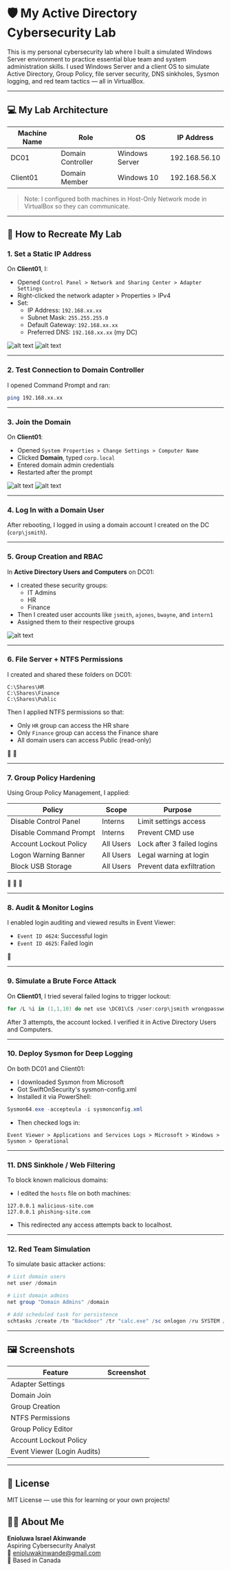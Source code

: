 # 🛡️ My Active Directory Cybersecurity Lab

This is my personal cybersecurity lab where I built a simulated Windows Server environment to practice essential blue team and system administration skills. I used Windows Server and a client OS to simulate Active Directory, Group Policy, file server security, DNS sinkholes, Sysmon logging, and red team tactics — all in VirtualBox.

---

## 💻 My Lab Architecture

| Machine Name | Role              | OS             | IP Address    |
| ------------ | ----------------- | -------------- | ------------- |
| DC01         | Domain Controller | Windows Server | 192.168.56.10 |
| Client01     | Domain Member     | Windows 10     | 192.168.56.X  |

> Note: I configured both machines in Host-Only Network mode in VirtualBox so they can communicate.

---

## 🚀 How to Recreate My Lab

### 1. Set a Static IP Address

On **Client01**, I:

- Opened `Control Panel > Network and Sharing Center > Adapter Settings`
- Right-clicked the network adapter > Properties > IPv4
- Set:
  - IP Address: `192.168.xx.xx`
  - Subnet Mask: `255.255.255.0`
  - Default Gateway: `192.168.xx.xx`
  - Preferred DNS: `192.168.xx.xx` (my DC)


![alt text][networksetting] ![alt text][adapter] 


[networksetting]: https://github.com/enioluww/activedirectory-Cyberlab/blob/9ab055417563108d172553165b93d48edaf919ef/networksetting.png
[adapter]: https://github.com/enioluww/activedirectory-Cyberlab/blob/efafdc69c12ae130628028cc3fda5ff93888fef3/Adapter%20settings.png

---

### 2. Test Connection to Domain Controller

I opened Command Prompt and ran:

```bash
ping 192.168.xx.xx
```

---

### 3. Join the Domain

On **Client01**:

- Opened `System Properties > Change Settings > Computer Name`
- Clicked **Domain**, typed `corp.local`
- Entered domain admin credentials
- Restarted after the prompt


![alt text][jd] ![alt text][jd2]

[jd2]: https://github.com/enioluww/activedirectory-Cyberlab/blob/a8549ae42e37f6360adf45963b9ceb8bdfb99a11/Join%20domain%20(2).png

[jd]:https://github.com/enioluww/activedirectory-Cyberlab/blob/62aab6ef6b3d6d9b8d16b84fa1d920512f0b3b02/JOIN%20DOMAIN.png


---

### 4. Log In with a Domain User

After rebooting, I logged in using a domain account I created on the DC (`corp\jsmith`).

---

### 5. Group Creation and RBAC

In **Active Directory Users and Computers** on DC01:

- I created these security groups:
  - IT Admins
  - HR
  - Finance
- Then I created user accounts like `jsmith`, `ajones`, `bwayne`, and `intern1`
- Assigned them to their respective groups

![alt text][RBAC]

[RBAC]: https://github.com/enioluww/activedirectory-Cyberlab/blob/60dd36fe9a89e6a30f8c7336a987988a82c41e28/JOIN%20DOMAIN.png

---

### 6. File Server + NTFS Permissions

I created and shared these folders on DC01:

```
C:\Shares\HR
C:\Shares\Finance
C:\Shares\Public
```

Then I applied NTFS permissions so that:

- Only `HR` group can access the HR share
- Only `Finance` group can access the Finance share
- All domain users can access Public (read-only)

📸  📸&#x20;

---

### 7. Group Policy Hardening

Using Group Policy Management, I applied:

| Policy                 | Scope     | Purpose                    |
| ---------------------- | --------- | -------------------------- |
| Disable Control Panel  | Interns   | Limit settings access      |
| Disable Command Prompt | Interns   | Prevent CMD use            |
| Account Lockout Policy | All Users | Lock after 3 failed logins |
| Logon Warning Banner   | All Users | Legal warning at login     |
| Block USB Storage      | All Users | Prevent data exfiltration  |

📸  📸  📸&#x20;

---

### 8. Audit & Monitor Logins

I enabled login auditing and viewed results in Event Viewer:

- `Event ID 4624`: Successful login
- `Event ID 4625`: Failed login

📸&#x20;

---

### 9. Simulate a Brute Force Attack

On **Client01**, I tried several failed logins to trigger lockout:

```powershell
for /L %i in (1,1,10) do net use \DC01\C$ /user:corp\jsmith wrongpassword
```

After 3 attempts, the account locked. I verified it in Active Directory Users and Computers.

---

### 10. Deploy Sysmon for Deep Logging

On both DC01 and Client01:

- I downloaded Sysmon from Microsoft
- Got SwiftOnSecurity's sysmon-config.xml
- Installed it via PowerShell:

```powershell
Sysmon64.exe -accepteula -i sysmonconfig.xml
```

- Then checked logs in:

```
Event Viewer > Applications and Services Logs > Microsoft > Windows > Sysmon > Operational
```

---

### 11. DNS Sinkhole / Web Filtering

To block known malicious domains:

- I edited the `hosts` file on both machines:

```plaintext
127.0.0.1 malicious-site.com
127.0.0.1 phishing-site.com
```

- This redirected any access attempts back to localhost.

---

### 12. Red Team Simulation

To simulate basic attacker actions:

```powershell
# List domain users
net user /domain

# List domain admins
net group "Domain Admins" /domain

# Add scheduled task for persistence
schtasks /create /tn "Backdoor" /tr "calc.exe" /sc onlogon /ru SYSTEM /f
```

---

## 🖼️ Screenshots

| Feature                     | Screenshot |
| --------------------------- | ---------- |
| Adapter Settings            |            |
| Domain Join                 |            |
| Group Creation              |            |
| NTFS Permissions            |            |
| Group Policy Editor         |            |
| Account Lockout Policy      |            |
| Event Viewer (Login Audits) |            |

---

## 📄 License

MIT License — use this for learning or your own projects!

## 🙋‍♂️ About Me

**Enioluwa Israel Akinwande**\
Aspiring Cybersecurity Analyst\
📧 [enioluwakinwande@gmail.com](mailto\:enioluwakinwande@gmail.com)\
📍 Based in Canada

